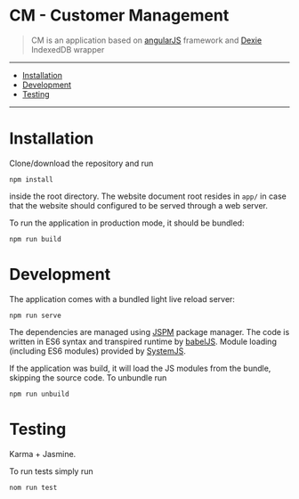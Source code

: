 # CM - Customer Management

> CM is an application based on [angularJS](https://angularjs.org/) framework and [Dexie](http://www.dexie.org) IndexedDB wrapper

---

* [Installation](#installation)
* [Development](#development)
* [Testing](#testing)

---


<a name="installation"></a>
# Installation
Clone/download the repository and run 

	npm install
	
inside the root directory. The website document root resides in `app/` in case that the website should configured to be served through a web server. 

To run the application in production mode, it should be bundled: 

	npm run build

<a name="development"></a>
# Development
The application comes with a bundled light live reload server:

	npm run serve
	
The dependencies are managed using [JSPM](http://jspm.io/) package manager. 
The code is written in ES6 syntax and transpired runtime by [babelJS](babeljs.io). Module loading (including ES6 modules) provided by [SystemJS](https://github.com/systemjs/systemjs).

If the application was build, it will load the JS modules from the bundle, skipping the source code. To unbundle run

	npm run unbuild

<a name="testing"></a>
# Testing
Karma + Jasmine.

To run tests simply run

	nom run test
	

